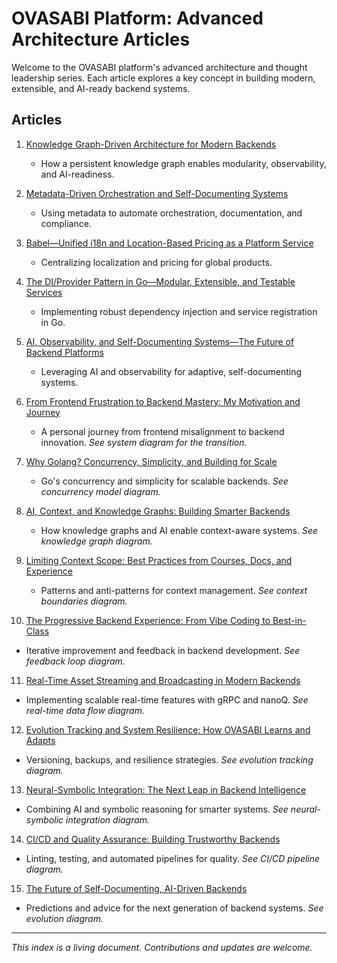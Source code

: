 # OVASABI Platform: Advanced Architecture Articles

Welcome to the OVASABI platform's advanced architecture and thought leadership series. Each article
explores a key concept in building modern, extensible, and AI-ready backend systems.

## Articles

1. [Knowledge Graph-Driven Architecture for Modern Backends](01_knowledge_graph_architecture.md)

   - How a persistent knowledge graph enables modularity, observability, and AI-readiness.

2. [Metadata-Driven Orchestration and Self-Documenting Systems](02_metadata_driven_orchestration.md)

   - Using metadata to automate orchestration, documentation, and compliance.

3. [Babel—Unified i18n and Location-Based Pricing as a Platform Service](03_babel_unified_i18n_pricing.md)

   - Centralizing localization and pricing for global products.

4. [The DI/Provider Pattern in Go—Modular, Extensible, and Testable Services](04_di_provider_pattern_go.md)

   - Implementing robust dependency injection and service registration in Go.

5. [AI, Observability, and Self-Documenting Systems—The Future of Backend Platforms](05_ai_observability_self_documenting.md)

   - Leveraging AI and observability for adaptive, self-documenting systems.

6. [From Frontend Frustration to Backend Mastery: My Motivation and Journey](06_personal_journey_frontend_to_backend.md)

   - A personal journey from frontend misalignment to backend innovation. _See system diagram for
     the transition._

7. [Why Golang? Concurrency, Simplicity, and Building for Scale](07_golang_concurrency_and_simplicity.md)

   - Go's concurrency and simplicity for scalable backends. _See concurrency model diagram._

8. [AI, Context, and Knowledge Graphs: Building Smarter Backends](08_ai_context_knowledge_graphs.md)

   - How knowledge graphs and AI enable context-aware systems. _See knowledge graph diagram._

9. [Limiting Context Scope: Best Practices from Courses, Docs, and Experience](09_limiting_context_scope_best_practices.md)

   - Patterns and anti-patterns for context management. _See context boundaries diagram._

10. [The Progressive Backend Experience: From Vibe Coding to Best-in-Class](10_progressive_backend_experience.md)

- Iterative improvement and feedback in backend development. _See feedback loop diagram._

11. [Real-Time Asset Streaming and Broadcasting in Modern Backends](11_real_time_streaming_and_broadcasting.md)

- Implementing scalable real-time features with gRPC and nanoQ. _See real-time data flow diagram._

12. [Evolution Tracking and System Resilience: How OVASABI Learns and Adapts](12_evolution_tracking_and_system_resilience.md)

- Versioning, backups, and resilience strategies. _See evolution tracking diagram._

13. [Neural-Symbolic Integration: The Next Leap in Backend Intelligence](13_neural_symbolic_integration.md)

- Combining AI and symbolic reasoning for smarter systems. _See neural-symbolic integration
  diagram._

14. [CI/CD and Quality Assurance: Building Trustworthy Backends](14_ci_cd_and_quality_assurance.md)

- Linting, testing, and automated pipelines for quality. _See CI/CD pipeline diagram._

15. [The Future of Self-Documenting, AI-Driven Backends](15_future_of_self_documenting_backends.md)

- Predictions and advice for the next generation of backend systems. _See evolution diagram._

---

_This index is a living document. Contributions and updates are welcome._
